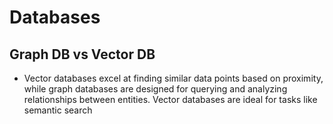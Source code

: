 # Databases

## Graph DB vs Vector DB
- Vector databases excel at finding similar data points based on proximity, while graph databases are designed for querying and analyzing relationships between entities. Vector databases are ideal for tasks like semantic search
